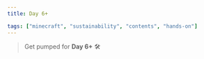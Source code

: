 ```yaml
---
title: Day 6+

tags: ["minecraft", "sustainability", "contents", "hands-on"]
---
```


> Get pumped for **Day 6+** 🛠️
